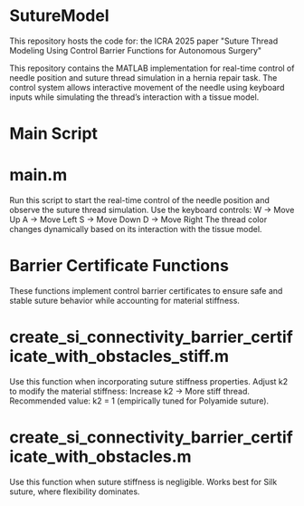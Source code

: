 # SutureModel
This repository hosts the code for:
the ICRA 2025 paper "Suture Thread Modeling Using Control Barrier Functions for Autonomous Surgery"

This repository contains the MATLAB implementation for real-time control of needle position and suture thread simulation in a hernia repair task. The control system allows interactive movement of the needle using keyboard inputs while simulating the thread’s interaction with a tissue model.

# Main Script
# main.m
Run this script to start the real-time control of the needle position and observe the suture thread simulation.
Use the keyboard controls:
W → Move Up
A → Move Left
S → Move Down
D → Move Right
The thread color changes dynamically based on its interaction with the tissue model.

# Barrier Certificate Functions
These functions implement control barrier certificates to ensure safe and stable suture behavior while accounting for material stiffness.

# create_si_connectivity_barrier_certificate_with_obstacles_stiff.m
Use this function when incorporating suture stiffness properties.
Adjust k2 to modify the material stiffness:
Increase k2 → More stiff thread.
Recommended value: k2 = 1 (empirically tuned for Polyamide suture).
# create_si_connectivity_barrier_certificate_with_obstacles.m
Use this function when suture stiffness is negligible.
Works best for Silk suture, where flexibility dominates.
